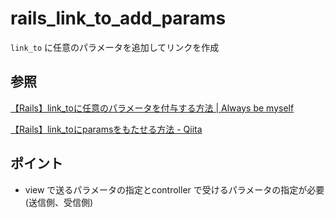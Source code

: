 # rails_link_to_add_params

`link_to` に任意のパラメータを追加してリンクを作成

## 参照

[【Rails】link\_toに任意のパラメータを付与する方法 \| Always be myself](https://310nae.com/linkto-param/)

[【Rails】link\_toにparamsをもたせる方法 \- Qiita](https://qiita.com/geshi/items/449ba1f29f2f10bad4be)

## ポイント

* view で送るパラメータの指定とcontroller で受けるパラメータの指定が必要(送信側、受信側)
